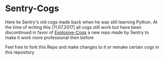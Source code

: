 # Sentry-Cogs
Here lie Sentry's old cogs made back when he was still learning Python.
At the time of writing this [11.07.2017] all cogs still work but have been discontinued in favor of [Explosive-Cogs](https://github.com/Jan200101/Explosive-Cogs) a new repo made by Sentry to make it work more professional then before

Feel free to fork this Repo and make changes to it or remake certain cogs in this repository 
